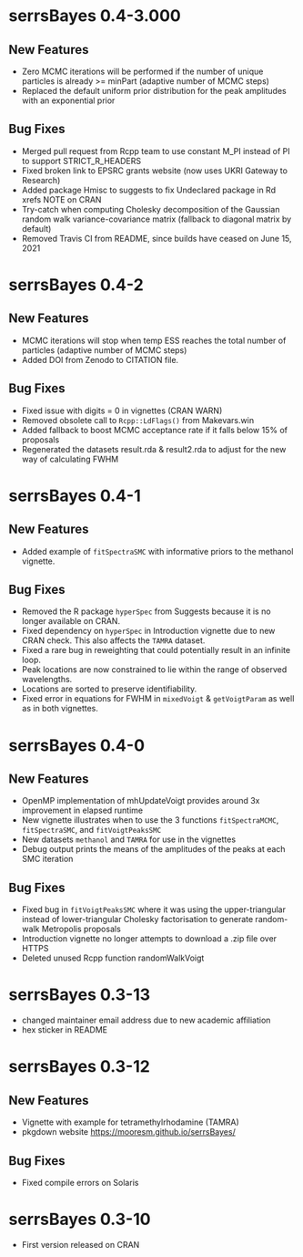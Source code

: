 # serrsBayes 0.4-3.000

## New Features

* Zero MCMC iterations will be performed if the number of unique particles is already >= minPart (adaptive number of MCMC steps)
* Replaced the default uniform prior distribution for the peak amplitudes with an exponential prior

## Bug Fixes

* Merged pull request from Rcpp team to use constant M_PI instead of PI to support STRICT_R_HEADERS
* Fixed broken link to EPSRC grants website (now uses UKRI Gateway to Research)
* Added package Hmisc to suggests to fix Undeclared package in Rd xrefs NOTE on CRAN
* Try-catch when computing Cholesky decomposition of the Gaussian random walk variance-covariance matrix (fallback to diagonal matrix by default)
* Removed Travis CI from README, since builds have ceased on June 15, 2021

# serrsBayes 0.4-2

## New Features

* MCMC iterations will stop when temp ESS reaches the total number of particles (adaptive number of MCMC steps)
* Added DOI from Zenodo to CITATION file.

## Bug Fixes

* Fixed issue with digits = 0 in vignettes (CRAN WARN)
* Removed obsolete call to `Rcpp::LdFlags()` from Makevars.win
* Added fallback to boost MCMC acceptance rate if it falls below 15% of proposals
* Regenerated the datasets result.rda	& result2.rda to adjust for the new way of calculating FWHM

# serrsBayes 0.4-1

## New Features

* Added example of `fitSpectraSMC` with informative priors to the methanol vignette.

## Bug Fixes

* Removed the R package ``hyperSpec`` from Suggests because it is no longer available on CRAN.
* Fixed dependency on ``hyperSpec`` in Introduction vignette due to new CRAN check. This also affects the ``TAMRA`` dataset.
* Fixed a rare bug in reweighting that could potentially result in an infinite loop.
* Peak locations are now constrained to lie within the range of observed wavelengths.
* Locations are sorted to preserve identifiability.
* Fixed error in equations for FWHM in `mixedVoigt` & `getVoigtParam` as well as in both vignettes.

# serrsBayes 0.4-0

## New Features

* OpenMP implementation of mhUpdateVoigt provides around 3x improvement in elapsed runtime
* New vignette illustrates when to use the 3 functions `fitSpectraMCMC`, `fitSpectraSMC`, and `fitVoigtPeaksSMC`
* New datasets ``methanol`` and ``TAMRA`` for use in the vignettes
* Debug output prints the means of the amplitudes of the peaks at each SMC iteration

## Bug Fixes

* Fixed bug in ``fitVoigtPeaksSMC`` where it was using the upper-triangular instead of lower-triangular Cholesky factorisation to generate random-walk Metropolis proposals
* Introduction vignette no longer attempts to download a .zip file over HTTPS
* Deleted unused Rcpp function randomWalkVoigt

# serrsBayes 0.3-13

* changed maintainer email address due to new academic affiliation
* hex sticker in README

# serrsBayes 0.3-12

## New Features

* Vignette with example for tetramethylrhodamine (TAMRA)
* pkgdown website https://mooresm.github.io/serrsBayes/

## Bug Fixes

* Fixed compile errors on Solaris

# serrsBayes 0.3-10

* First version released on CRAN
